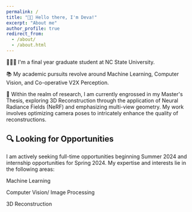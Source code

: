 ```yaml
---
permalink: /
title: "👋🏼 Hello there, I'm Deva!"
excerpt: "About me"
author_profile: true
redirect_from: 
  - /about/
  - /about.html
---
```


👨🏻‍💻 I'm a final year graduate student at NC State University.

📚  My academic pursuits revolve around Machine Learning, Computer Vision, and Co-operative V2X Perception.

🔬 Within the realm of research, I am currently engrossed in my Master's Thesis, exploring 3D Reconstruction through the application of Neural Radiance Fields (NeRF) and emphasizing multi-view geometry. My work involves optimizing camera poses to intricately enhance the quality of reconstructions.

## 🔍 Looking for Opportunities

I am actively seeking full-time opportunities beginning Summer 2024 and internship opportunities for Spring 2024. My expertise and interests lie in the following areas:

Machine Learning

Computer Vision/ Image Processing

3D Reconstruction
